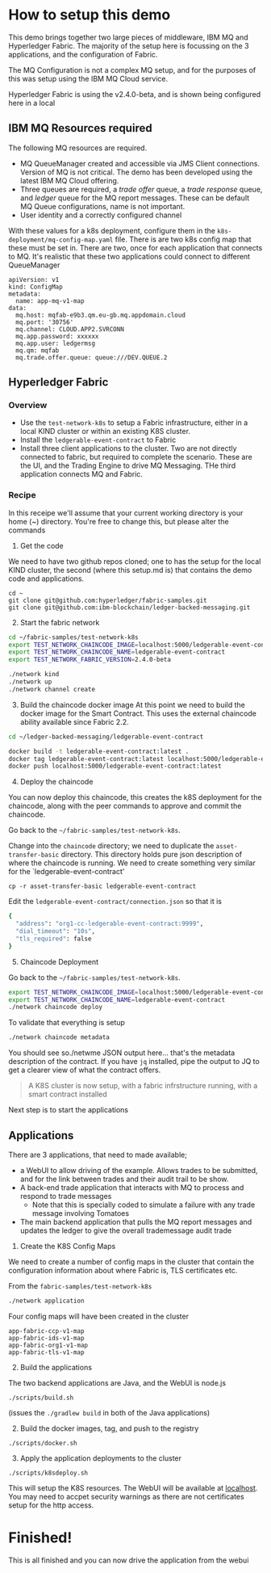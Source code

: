 # How to setup this demo

This demo brings together two large pieces of middleware, IBM MQ and Hyperledger Fabric.
The majority of the setup here is focussing on the 3 applications, and the configuration of Fabric. 

The MQ Configuration is not a complex MQ setup, and for the purposes of this was setup using the IBM MQ Cloud service.

Hyperledger Fabric is using the v2.4.0-beta, and is shown being configured here in a local 

## IBM MQ Resources required

The following MQ resources are required.

- MQ QueueManager created and accessible via JMS Client connections. Version of MQ is not critical. The demo has been developed using the latest IBM MQ Cloud offering.
- Three queues are required, a *trade offer* queue, a *trade response* queue, and *ledger* queue for the MQ report messages. These can be default MQ Queue configurations, name is not important.
- User identity and a correctly configured channel

With these values for a k8s deployment, configure them in the `k8s-deployment/mq-config-map.yaml` file. There is are two k8s config map that these must be set in.  There are two, once for each application that connects to MQ.  It's realistic that these two applications could connect to different QueueManager

```
apiVersion: v1
kind: ConfigMap
metadata:
  name: app-mq-v1-map
data:
  mq.host: mqfab-e9b3.qm.eu-gb.mq.appdomain.cloud
  mq.port: '30756'
  mq.channel: CLOUD.APP2.SVRCONN
  mq.app.password: xxxxxx
  mq.app.user: ledgermsg
  mq.qm: mqfab
  mq.trade.offer.queue: queue:///DEV.QUEUE.2
```

## Hyperledger Fabric

### Overview

- Use the `test-network-k8s` to setup a Fabric infrastructure, either in a local KIND cluster or within an existing K8S cluster. 
- Install the `ledgerable-event-contract` to Fabric
- Install three client applications to the cluster. Two are not directly connected to fabric, but required to complete the scenario. These are the UI, and the Trading Engine to drive MQ Messaging.  THe third application connects MQ and Fabric.

### Recipe

In this receipe we'll assume that your current working directory is your home (~) directory. You're free to change this, but please alter the commands 

1. Get the code

We need to have two github repos cloned; one to has the setup for the local KIND cluster, the second (where this setup.md is) that contains the demo code and applications.

```
cd ~
git clone git@github.com:hyperledger/fabric-samples.git
git clone git@github.com:ibm-blockchain/ledger-backed-messaging.git
```

2. Start the fabric network

```bash
cd ~/fabric-samples/test-network-k8s
export TEST_NETWORK_CHAINCODE_IMAGE=localhost:5000/ledgerable-event-contract:latest
export TEST_NETWORK_CHAINCODE_NAME=ledgerable-event-contract
export TEST_NETWORK_FABRIC_VERSION=2.4.0-beta

./network kind
./network up
./network channel create
```

3. Build the chaincode docker image
At this point we need to build the docker image for the Smart Contract. This uses the external chaincode ability available since Fabric 2.2.

```bash
cd ~/ledger-backed-messaging/ledgerable-event-contract

docker build -t ledgerable-event-contract:latest .
docker tag ledgerable-event-contract:latest localhost:5000/ledgerable-event-contract:latest
docker push localhost:5000/ledgerable-event-contract:latest
```

4. Deploy the chaincode

You can now deploy this chaincode, this creates the k8S deployment for the chaincode, along with the peer commands to approve and commit the chaincode.

Go back to the `~/fabric-samples/test-network-k8s`.  

Change into the `chaincode` directory; we need to duplicate the `asset-transfer-basic` directory. This directory holds pure json description of where the chaincode is running. We need to create something very similar for the `ledgerable-event-contract'

```
cp -r asset-transfer-basic ledgerable-event-contract
```

Edit the `ledgerable-event-contract/connection.json` so that it is 

```bash
{
  "address": "org1-cc-ledgerable-event-contract:9999",
  "dial_timeout": "10s",
  "tls_required": false
}
```

5. Chaincode Deployment

Go back to the `~/fabric-samples/test-network-k8s`.  

``` bash
export TEST_NETWORK_CHAINCODE_IMAGE=localhost:5000/ledgerable-event-contract:latest
export TEST_NETWORK_CHAINCODE_NAME=ledgerable-event-contract
./network chaincode deploy
```

To validate that everything is setup

```bash
./network chaincode metadata
```

You should see so./netwme JSON output here... that's the metadata description of the contract.
If you have `jq` installed, pipe the output to JQ to get a clearer view of what the contract offers.

> A K8S cluster is now setup, with a fabric infrstructure running, with a smart contract installed

Next step is to start the applications

## Applications

There are 3 applications, that need to made available;

- a WebUI to allow driving of the example. Allows trades to be submitted, and for the link between trades and their audit trail to be show.
- A back-end trade application that interacts with MQ to process and respond to trade messages
  - Note that this is specially coded to simulate a failure with any trade message involving Tomatoes
- The main backend application that pulls the MQ report messages and updates the ledger to give the overall trademessage audit trade


1. Create the K8S Config Maps

We need to create a number of config maps in the cluster that contain the configuration information about where Fabric is, TLS certificates etc. 

From the `fabric-samples/test-network-k8s`

```bash
./network application
```

Four config maps will have been created in the cluster
```
app-fabric-ccp-v1-map    
app-fabric-ids-v1-map    
app-fabric-org1-v1-map   
app-fabric-tls-v1-map
```

2. Build the applications

The two backend applications are Java, and the WebUI is node.js

```
./scripts/build.sh
```
(issues the `./gradlew build` in both of the Java applications)

2) Build the docker images, tag, and push to the registry

```
./scripts/docker.sh
```

3) Apply the application deployments to the cluster

```
./scripts/k8sdeploy.sh
```

This will setup the K8S resources.  The WebUI will be available at [localhost](https://localhost).  You may need to accpet security warnings as there are not certificates setup for the http access.  


# Finished!
This is all finished and you can now drive the application from the webui
